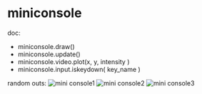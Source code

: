 miniconsole
===========
doc:
- miniconsole.draw()
- miniconsole.update()
- miniconsole.video.plot(x, y, intensity )
- miniconsole.input.iskeydown( key_name )

random outs:
![mini console1](https://rawgithub.com/estuardolh/miniconsole/master/screenshots/miniconsole1.png)
![mini console2](https://rawgithub.com/estuardolh/miniconsole/master/screenshots/miniconsole2.png)
![mini console3](https://rawgithub.com/estuardolh/miniconsole/master/screenshots/miniconsole3.png)